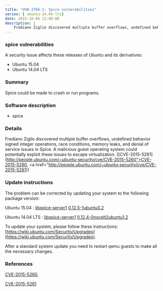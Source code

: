 ```yaml
---
title: "USN-2766-1: Spice vulnerabilities"
series: [ ubuntu-14.04-lts]
date: 2015-10-06 12:00:00
description: |
    Frediano Ziglio discovered multiple buffer overflows, undefined behavior signed integer operations, race conditions, memory leaks, and denial of service issues in Spice. A malicious guest operating system could potentially exploit these issues to escape virtualization. ([CVE-2015-5261](http://people.ubuntu.com/~ubuntu-security/cve/CVE-2015-5260">CVE-2015-5260</a>, <a href="http://people.ubuntu.com/~ubuntu-security/cve/CVE-2015-5261)) 
--- 
```

 
### spice vulnerabilities

A security issue affects these releases of Ubuntu and its derivatives:

* Ubuntu 15.04
* Ubuntu 14.04 LTS

### Summary

Spice could be made to crash or run programs. 

### Software description

* spice 

### Details

Frediano Ziglio discovered multiple buffer overflows, undefined behavior signed integer operations, race conditions, memory leaks, and denial of service issues in Spice. A malicious guest operating system could potentially exploit these issues to escape virtualization. ([CVE-2015-5261](http://people.ubuntu.com/~ubuntu-security/cve/CVE-2015-5260">CVE-2015-5260</a>, <a href="http://people.ubuntu.com/~ubuntu-security/cve/CVE-2015-5261)) 

### Update instructions

The problem can be corrected by updating your system to the following package version:

Ubuntu 15.04
 : [libspice-server1](https://launchpad.net/ubuntu/+source/spice) <span> [0.12.5-1ubuntu0.2](https://launchpad.net/ubuntu/+source/spice/0.12.5-1ubuntu0.2) </span> 

Ubuntu 14.04 LTS
 : [libspice-server1](https://launchpad.net/ubuntu/+source/spice) <span> [0.12.4-0nocelt2ubuntu1.2](https://launchpad.net/ubuntu/+source/spice/0.12.4-0nocelt2ubuntu1.2) </span> 

To update your system, please follow these instructions: [https://wiki.ubuntu.com/Security/Upgrades](https://wiki.ubuntu.com/Security/Upgrades).

After a standard system update you need to restart qemu guests to make all the necessary changes. 

### References

 [CVE-2015-5260](http://people.ubuntu.com/~ubuntu-security/cve/CVE-2015-5260), 

 [CVE-2015-5261](http://people.ubuntu.com/~ubuntu-security/cve/CVE-2015-5261)
 
